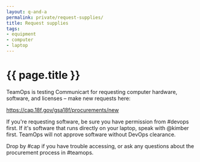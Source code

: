 ```yaml
---
layout: q-and-a
permalink: private/request-supplies/
title: Request supplies
tags:
- equipment
- computer
- laptop
---
```

# {{ page.title }}

TeamOps is testing Communicart for requesting computer hardware, software, and licenses – make new requests here:

https://cap.18f.gov/gsa18f/procurements/new

If you're requesting software, be sure you have permission from #devops first. If it's software that runs directly on your laptop, speak with @kimber first. TeamOps will not approve software without DevOps clearance. 

Drop by #cap if you have trouble accessing, or ask any questions about the procurement process in #teamops.
